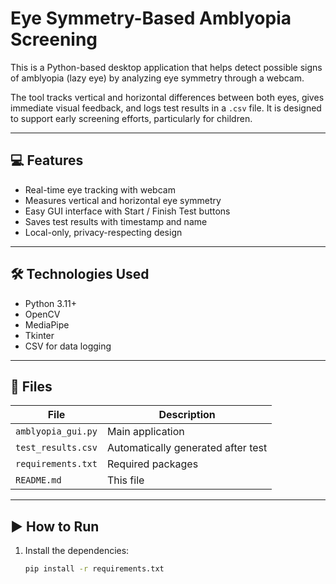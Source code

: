 # Eye Symmetry-Based Amblyopia Screening

This is a Python-based desktop application that helps detect possible signs of amblyopia (lazy eye) by analyzing eye symmetry through a webcam.

The tool tracks vertical and horizontal differences between both eyes, gives immediate visual feedback, and logs test results in a `.csv` file. It is designed to support early screening efforts, particularly for children.

---

## 💻 Features

- Real-time eye tracking with webcam
- Measures vertical and horizontal eye symmetry
- Easy GUI interface with Start / Finish Test buttons
- Saves test results with timestamp and name
- Local-only, privacy-respecting design

---

## 🛠 Technologies Used

- Python 3.11+
- OpenCV
- MediaPipe
- Tkinter
- CSV for data logging

---

## 📁 Files

| File | Description |
|------|-------------|
| `amblyopia_gui.py` | Main application |
| `test_results.csv` | Automatically generated after test |
| `requirements.txt` | Required packages |
| `README.md` | This file |

---

## ▶️ How to Run

1. Install the dependencies:
   ```bash
   pip install -r requirements.txt
